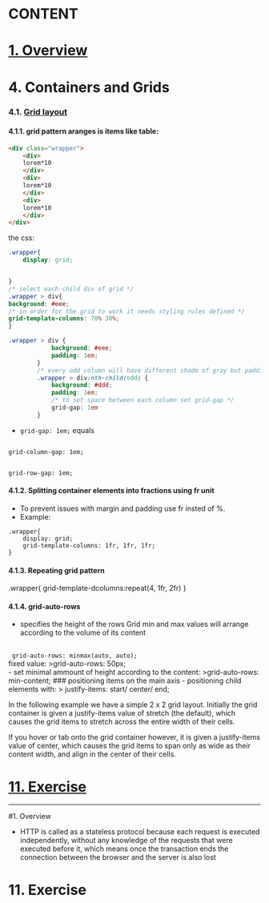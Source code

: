 # CONTENT

# [1. Overview](#1-overview-1)

# 4. Containers and Grids

### 4.1. [Grid layout](./EXERCISE/grid-layout.html)

#### 4.1.1. grid pattern aranges is items like table:
```html
<div class="wrapper">
    <div>
    lorem*10
    </div>
    <div>
    lorem*10
    </div>
    <div>
    lorem*10
    </div>
</div>
```
the css:

```css
.wrapper{
    display: grid;


}
/* select each child div of grid */
.wrapper > div{
background: #eee;
/* in order for the grid to work it needs styling rules defined */
grid-template-columns: 70% 30%;
}

.wrapper > div {
            background: #eee;
            padding: 1em;
        }
        /* every odd column will have different shade of gray but padding is persistant */
        .wrapper > div:nth-child(odd) {
            background: #ddd;
            padding: 1em;
            /* to set space between each column set grid-gap */
            grid-gap: 1em
        }
```
- <code>grid-gap: 1em;</code> equals 
<code>
grid-column-gap: 1em;
<br>
grid-row-gap: 1em;
</code>

####  4.1.2. Splitting container elements into fractions using fr unit
- To prevent issues with margin and padding use fr insted of %.
- Example:
```
.wrapper{
    display: grid;
    grid-template-columns: 1fr, 1fr, 1fr;
}
```

#### 4.1.3. Repeating grid pattern
.wrapper{
    <!-- this will repeat 4 times the 1fr 2 fr grid pattern -->
    grid-template-dcolumns:repeat(4, 1fr, 2fr)
}
#### 4.1.4.  grid-auto-rows
- specifies the height of the rows
Grid min and max values will arrange according to the volume of its content
<br>
<code> grid-auto-rows: minmax(auto, auto); </code>
<br>
fixed value:
>grid-auto-rows: 50px;
<br>
- set minimal ammount of height according to the content:
>grid-auto-rows: min-content;
### positioning items on the main axis
- positioning child elements with:
> justify-items: start/ center/ end;

In the following example we have a simple 2 x 2 grid layout. Initially the grid container is given a justify-items value of stretch (the default), which causes the grid items to stretch across the entire width of their cells.

If you hover or tab onto the grid container however, it is given a justify-items value of center, which causes the grid items to span only as wide as their content width, and align in the center of their cells.
# [11. Exercise](#1-exercise-1)
---

#1. Overview
- HTTP is called as a stateless protocol because each request is executed independently, without any knowledge of the requests that were executed before it, which means once the
transaction ends the connection between the browser and the server is also lost


# 11. Exercise

